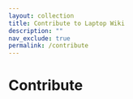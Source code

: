 ```yaml
---
layout: collection
title: Contribute to Laptop Wiki
description: ""
nav_exclude: true
permalink: /contribute
---
```


# Contribute
